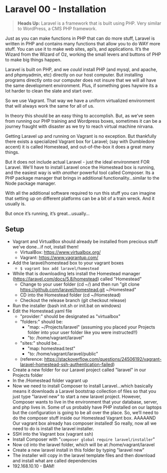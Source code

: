# Laravel 00 - Installation #

> **Heads Up:** Laravel is a framework that is built using PHP. Very similar to WordPress, a CMS  PHP framework.

Just as you can make functions in PHP that can do more stuff, Laravel is written in PHP and contains many functions that allow you to do WAY more stuff. You can use it to make web sites, api’s, and applications. It’s the Wizard from the Wizard of Oz, working the small levers and buttons of PHP to make big things happen.

Laravel is built on PHP, and we *could* install PHP (and mysql, and apache, and phpmyadmin, etc) directly on our host computer. But installing programs directly onto our computer does not insure that we will all have the same development environment. Plus, if something goes haywire its a lot harder to clean the slate and start over.

So we use Vagrant. That way we have a uniform virtualized environment that will always work the same for all of us.

In theory this should be an easy thing to accomplish. But, as we’ve seen from running our PHP training and Wordpress boxes, sometimes it can be a journey fraught with disaster as we try to reach virtual machine nirvana.

Getting Laravel up and running on Vagrant is no exception. But thankfully there exists a specialized Vagrant box for Laravel; (say with Dumbledore accent) it is called Homestead, and out-of-the-box it does a great many things.

But it does not include actual Laravel - just the ideal environment FOR Laravel. We'll have to install Laravel once the Homestead box is running, and the easiest way is with *another* powerful tool called Composer. Its a PHP package manager that brings in additional functionality…similar to the Node package manager.

With all the additional software required to run this stuff you can imagine that setting up on different platforms can be a bit of a train wreck. And it usually is.

But once it’s running, it’s great…usually…

## Setup ##

- Vagrant and VirtualBox should already be installed from precious stuff we've done...if not, install them!
  - VirtualBox: https://www.virtualbox.org/
  - Vagrant: https://www.vagrantup.com/
- Add the laravel/homestead box to your vagrant boxes
  - ```$ vagrant box add laravel/homestead```
- While that is downloading lets install the Homestead manager (https://laravel.com/docs/5.8/homestead) called "Homestead"
    - Change to your user folder (cd ~/) and then run "git clone https://github.com/laravel/homestead.git ~/Homestead"
    - CD into the Homestead folder (cd ~/Homestead)
    - Checkout the release branch (git checkout release)
- Run the installer (bash init.sh or init.bat on windows)
- Edit the Homestead.yaml file
    - "provider:" should be designated as "virtualbox"
    - "folders:" should be:
        - "map: ~/Projects/laravel" (assuming you placed your Projects folder into your user folder like you were instructed!!)
        - "to: /home/vagrant/laravel"
    - "sites:" should be…
        - "map: homestead.test"
        - "to: /home/vagrant/laravel/public"
    - (reference: https://stackoverflow.com/questions/24506192/vagrant-laravel-homestead-ssh-authentication-failed)
- Create a new folder for our Laravel project called "laravel" in our Projects folder
- In the /Homestead folder vagrant up
- Now we need to install Composer to install Laravel…which basically means it downloads a Laravel bootstrap collection of files so that you just type "laravel new" to start a new laravel project. However, Composer wants to live in the environment that your database, server, and php lives in. Some of us probably have PHP installed on our laptops but the configuration is going to be all over the place. So, we’ll need to do the composer stuff inside our Homestead Vagrant box. AAAAAND Our vagrant box already has composer installed! So really, now all we need to do is install the laravel installer.
- SSH into the Vagrant box (vagrant ssh)
- Install Composer with "```composer global require laravel/installer```"
- Now cd into the laravel folder, which will be at /home/vagrant/laravel
- Create a new laravel install in this folder by typing "laravel new"
- The installer will copy in the laravel template files and then download and install what are called dependencies
- 192.168.10.10 - BAM!
